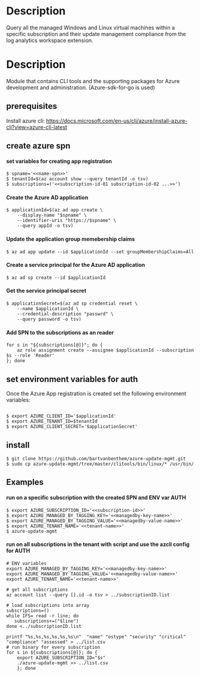 # Description
Query all the managed Windows and Linux virtual machines within a specific subscription and their update management compliance from the log analytics workspace extension.

# Description
Module that contains CLI tools and the supporting packages for Azure development and administration. (Azure-sdk-for-go is used)

## prerequisites
Install azure cli: https://docs.microsoft.com/en-us/cli/azure/install-azure-cli?view=azure-cli-latest

## create azure spn

#### set variables for creating app registration
``` shell
$ spname='<<name-spn>>'
$ tenantId=$(az account show --query tenantId -o tsv)
$ subscriptions=('<<subscription-id-01 subscription-id-02 ...>>')
```
    
#### Create the Azure AD application
``` shell
$ applicationId=$(az ad app create \
    --display-name "$spname" \
    --identifier-uris "https://$spname" \
    --query appId -o tsv)
```

#### Update the application group memebership claims
``` shell
$ az ad app update --id $applicationId --set groupMembershipClaims=All
```

#### Create a service principal for the Azure AD application
``` shell
$ az ad sp create --id $applicationId
```

#### Get the service principal secret
``` shell
$ applicationSecret=$(az ad sp credential reset \
    --name $applicationId \
    --credential-description "passwrd" \
    --query password -o tsv)
```

#### Add SPN to the subscriptions as an reader
``` shell
for s in "${subscriptions[@]}"; do {
    az role assignment create --assignee $applicationId --subscription $s --role 'Reader'
}; done
```

## set environment variables for auth
Once the Azure App registration is created set the following environment variables:
``` shell

$ export AZURE_CLIENT_ID='$applicationId'
$ export AZURE_TENANT_ID=$tenantId
$ export AZURE_CLIENT_SECRET='$applicationSecret'
```

## install
``` shell
$ git clone https://github.com/bartvanbenthem/azure-update-mgmt.git
$ sudo cp azure-update-mgmt/tree/master/clitools/bin/linux/* /usr/bin/
```

## Examples

#### run on a specific subscription with the created SPN and ENV var AUTH
``` shell
$ export AZURE_SUBSCRIPTION_ID='<<subscription-id>>'
$ export AZURE_MANAGED_BY_TAGGING_KEY='<<managedby-key-name>>'
$ export AZURE_MANAGED_BY_TAGGING_VALUE='<<managedby-value-name>>'
$ export AZURE_TENANT_NAME='<<tenant-name>>'
$ azure-update-mgmt
```

#### run on all subscriptions in the tenant with script and use the azcli config for AUTH
``` shell
# ENV variables
export AZURE_MANAGED_BY_TAGGING_KEY='<<managedby-key-name>>'
export AZURE_MANAGED_BY_TAGGING_VALUE='<<managedby-value-name>>'
export AZURE_TENANT_NAME='<<tenant-name>>'

# get all subscriptions
az account list --query [].id -o tsv > ../subscriptionID.list

# load subscriptions into array
subscriptions=()
while IFS= read -r line; do
   subscriptions+=("$line")
done <../subscriptionID.list

printf "%s,%s,%s,%s,%s,%s\n"  "name" "ostype" "security" "critical" "compliance" "assessed" > ../list.csv
# run binary for every subscription
for s in ${subscriptions[@]}; do {
    export AZURE_SUBSCRIPTION_ID="$s"
    ./azure-update-mgmt >> ../list.csv
    }; done
```
